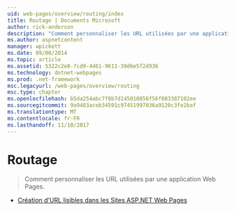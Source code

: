 ```yaml
---
uid: web-pages/overview/routing/index
title: Routage | Documents Microsoft
author: rick-anderson
description: "Comment personnaliser les URL utilisées par une application Web Pages."
ms.author: aspnetcontent
manager: wpickett
ms.date: 09/08/2014
ms.topic: article
ms.assetid: 5322c2e8-7cd9-4d61-9611-39d6e5f2d936
ms.technology: dotnet-webpages
ms.prod: .net-framework
msc.legacyurl: /web-pages/overview/routing
msc.type: chapter
ms.openlocfilehash: b5da254abc7f8b7d145010856f56f083387102ee
ms.sourcegitcommit: 9a9483aceb34591c97451997036a9120c3fe2baf
ms.translationtype: MT
ms.contentlocale: fr-FR
ms.lasthandoff: 11/10/2017
---
```

<a name="routing"></a>Routage
====================
> Comment personnaliser les URL utilisées par une application Web Pages.


- [Création d’URL lisibles dans les Sites ASP.NET Web Pages](creating-readable-urls-in-aspnet-web-pages-sites.md)
